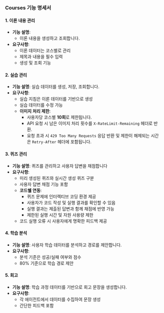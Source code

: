 ### Courses 기능 명세서

#### 1. 이론 내용 관리
- **기능 설명**:
  - 이론 내용을 생성하고 조회합니다.
- **요구사항**:
  - 이론 데이터는 코스별로 관리
  - 제목과 내용을 필수 입력
  - 생성 및 조회 기능

#### 2. 실습 관리
- **기능 설명**: 실습 데이터를 생성, 저장, 조회합니다.
- **요구사항**:  
  - 실습 지침은 이론 데이터를 기반으로 생성  
  - 실습 데이터를 수정 가능  
  - **이미지 처리 제한**: 
    - 사용자당 코스별 **10회**로 제한됩니다.
    - API 요청 시 남은 이미지 처리 횟수를 `X-RateLimit-Remaining` 헤더로 반환.
    - 요청 초과 시 `429 Too Many Requests` 응답 반환 및 제한이 해제되는 시간은 `Retry-After` 헤더에 포함됩니다.

#### 3. 퀴즈 관리
- **기능 설명**: 퀴즈를 관리하고 사용자 답변을 채점합니다
- **요구사항**:  
  - 미리 생성된 퀴즈와 실시간 생성 퀴즈 구분  
  - 사용자 답변 채점 기능 포함  
  - **코드쉘 연동**:
    - 퀴즈 문제에 인터렉티브 코딩 환경 제공
    - 사용자가 코드 작성 및 실행 결과를 확인할 수 있음
    - 실행 결과는 제출된 답변과 함께 채점에 반영 가능
    - 제한된 실행 시간 및 자원 사용량 제한
  - 코드 실행 오류 시 사용자에게 명확한 피드백 제공

#### 4. 학습 분석
- **기능 설명**: 사용자 학습 데이터를 분석하고 경로를 제안합니다.
- **요구사항**:
   - 분석 기준은 성공/실패 여부와 점수
   - 80% 기준으로 학습 경로 제안

#### 5. 회고
- **기능 설명**: 학습 과정 데이터를 기반으로 회고 문장을 생성합니다.
- **요구사항**:
   - 각 에이전트에서 데이터를 수집하여 문장 생성
   - 간단한 피드백 포함